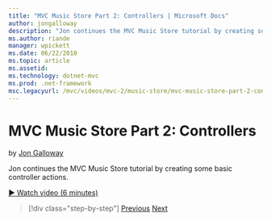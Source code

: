 ```yaml
---
title: "MVC Music Store Part 2: Controllers | Microsoft Docs"
author: jongalloway
description: "Jon continues the MVC Music Store tutorial by creating some basic controller actions."
ms.author: riande
manager: wpickett
ms.date: 06/22/2010
ms.topic: article
ms.assetid: 
ms.technology: dotnet-mvc
ms.prod: .net-framework
msc.legacyurl: /mvc/videos/mvc-2/music-store/mvc-music-store-part-2-controllers
---
```

MVC Music Store Part 2: Controllers
====================
by [Jon Galloway](https://github.com/jongalloway)

Jon continues the MVC Music Store tutorial by creating some basic controller actions.

[&#9654; Watch video (6 minutes)](https://channel9.msdn.com/Blogs/ASP-NET-Site-Videos/mvc-music-store-part-2-controllers)

>[!div class="step-by-step"] [Previous](mvc-music-store-part-1-intro-tools-and-project-structure.md) [Next](mvc-music-store-part-3-views-and-viewmodels.md)